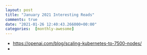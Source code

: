 ```yaml
---
layout: post
title: "January 2021 Interesting Reads"
comments: true
date: "2021-01-26 12:40:43.266000+00:00"
categories:  [monthly-awesome]
---
```





* https://openai.com/blog/scaling-kubernetes-to-7500-nodes/
* 